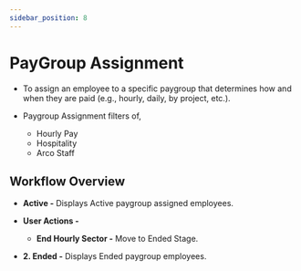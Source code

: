 ```yaml
---
sidebar_position: 8
---
```


# PayGroup Assignment

  - To assign an employee to a specific paygroup that determines how and when they are paid (e.g., hourly, daily, by project, etc.).

  - Paygroup Assignment filters of,
    - Hourly Pay
    - Hospitality
    - Arco Staff

## Workflow Overview

  - **Active -** Displays Active paygroup assigned employees.

  - **User Actions -**
    - **End Hourly Sector -** Move to Ended Stage.

  - **2. Ended -** Displays Ended paygroup employees.